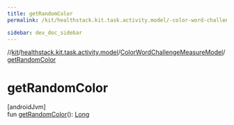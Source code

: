 ```yaml
---
title: getRandomColor
permalink: /kit/healthstack.kit.task.activity.model/-color-word-challenge-measure-model/get-random-color.html

sidebar: dev_doc_sidebar
---
```

//[kit](../../../kit.html)/[healthstack.kit.task.activity.model](../index.html)/[ColorWordChallengeMeasureModel](index.html)/[getRandomColor](get-random-color.html)



# getRandomColor



[androidJvm]\
fun [getRandomColor](get-random-color.html)(): [Long](https://kotlinlang.org/api/latest/jvm/stdlib/kotlin/-long/index.html)




